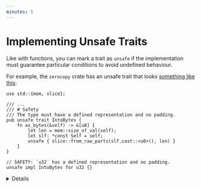 ```yaml
---
minutes: 5
---
```


# Implementing Unsafe Traits

Like with functions, you can mark a trait as `unsafe` if the implementation must
guarantee particular conditions to avoid undefined behaviour.

For example, the `zerocopy` crate has an unsafe trait that looks
[something like this](https://docs.rs/zerocopy/latest/zerocopy/trait.IntoBytes.html):

```rust,editable
use std::{mem, slice};

/// ...
/// # Safety
/// The type must have a defined representation and no padding.
pub unsafe trait IntoBytes {
    fn as_bytes(&self) -> &[u8] {
        let len = mem::size_of_val(self);
        let slf: *const Self = self;
        unsafe { slice::from_raw_parts(slf.cast::<u8>(), len) }
    }
}

// SAFETY: `u32` has a defined representation and no padding.
unsafe impl IntoBytes for u32 {}
```

<details>

There should be a `# Safety` section on the Rustdoc for the trait explaining the
requirements for the trait to be safely implemented.

The actual safety section for `IntoBytes` is rather longer and more complicated.

The built-in `Send` and `Sync` traits are unsafe.

</details>